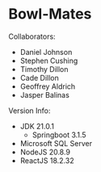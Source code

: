 # Bowl-Mates

Collaborators:

* Daniel Johnson
* Stephen Cushing
* Timothy Dillon
* Cade Dillon
* Geoffrey Aldrich
* Jasper Balinas

Version Info:

  * JDK 21.0.1
    * Springboot 3.1.5
  * Microsoft SQL Server
  * NodeJS 20.8.9
  * ReactJS 18.2.32
